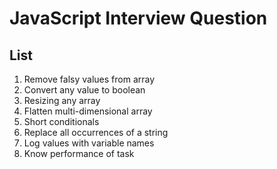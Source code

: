 # JavaScript Interview Question 

## List 
1. Remove falsy values from array
2. Convert any value to boolean
3. Resizing any array
4. Flatten multi-dimensional array
5. Short conditionals
6. Replace all occurrences of a string
7. Log values with variable names
8. Know performance of task